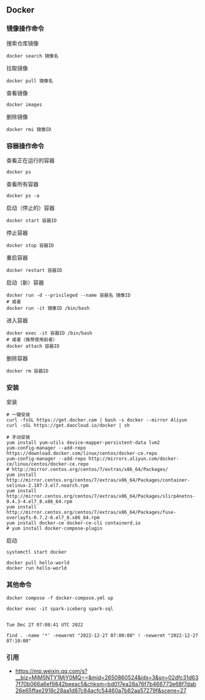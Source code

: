 ## Docker

### 镜像操作命令

搜索仓库镜像

```
docker search 镜像名
```

拉取镜像

```
docker pull 镜像名
```

查看镜像

```
docker images
```

删除镜像

```
docker rmi 镜像ID
```

### 容器操作命令

查看正在运行的容器

```
docker ps
```

查看所有容器

```
docker ps -a
```

启动（停止的）容器

```
docker start 容器ID
```

停止容器

```
docker stop 容器ID
```

重启容器

```
docker restart 容器ID
```

启动（新）容器

```
docker run -d --privileged --name 容器名 镜像ID
# 或者
docker run -it 镜像ID /bin/bash
```

进入容器

```
docker exec -it 容器ID /bin/bash
# 或者（推荐使用前者）
docker attach 容器ID
```

删除容器

```
docker rm 容器ID
```

### 安装

安装

```
# 一键安装
curl -fsSL https://get.docker.com | bash -s docker --mirror Aliyun
curl -sSL https://get.daocloud.io/docker | sh

# 手动安装
yum install yum-utils device-mapper-persistent-data lvm2
yum-config-manager --add-repo https://download.docker.com/linux/centos/docker-ce.repo
yum-config-manager --add-repo http://mirrors.aliyun.com/docker-ce/linux/centos/docker-ce.repo
# http://mirror.centos.org/centos/7/extras/x86_64/Packages/
yum install http://mirror.centos.org/centos/7/extras/x86_64/Packages/container-selinux-2.107-3.el7.noarch.rpm
yum install http://mirror.centos.org/centos/7/extras/x86_64/Packages/slirp4netns-0.4.3-4.el7_8.x86_64.rpm
yum install http://mirror.centos.org/centos/7/extras/x86_64/Packages/fuse-overlayfs-0.7.2-6.el7_8.x86_64.rpm
yum install docker-ce docker-ce-cli containerd.io
# yum install docker-compose-plugin
```

启动

```
systemctl start docker

docker pull hello-world
docker run hello-world
```



### 其他命令

```
docker compose -f docker-compose.yml up

docker exec -it spark-iceberg spark-sql


Tue Dec 27 07:08:41 UTC 2022

find . -name '*' -newermt "2022-12-27 07:00:00" ! -newermt "2022-12-27 07:10:00"
```

### 引用

- https://mp.weixin.qq.com/s?__biz=MjM5NTY1MjY0MQ==&mid=2650860524&idx=3&sn=02dfc31d637f70b066a6ef9842beeac5&chksm=bd017ea28a76f7b466773e68f7dab26e65ffae2918c28aa1d87c84acfc54460a7b82aa57279f&scene=27